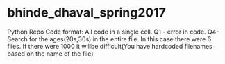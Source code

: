 # bhinde_dhaval_spring2017
Python Repo
Code format: All code in a single cell. Q1 - error in code. 
Q4- Search for the ages(20s,30s) in the entire file. In this case there were 6 files. 
If there were 1000 it willbe difficult(You have hardcoded filenames based on the name of the file)
